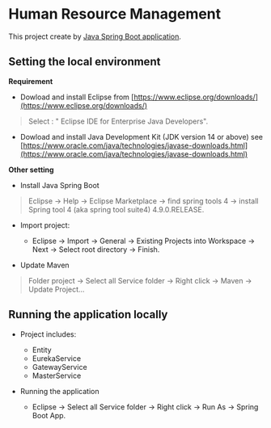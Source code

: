 # Human Resource Management

This project create by [Java Spring Boot application](https://spring.io/projects/spring-boot).

## Setting the local environment
**Requirement**

* Dowload and install Eclipse from [https://www.eclipse.org/downloads/](https://www.eclipse.org/downloads/)

 > Select : " Eclipse IDE for Enterprise Java Developers".
 
* Dowload and install Java Development Kit (JDK version 14 or above) see [https://www.oracle.com/java/technologies/javase-downloads.html](https://www.oracle.com/java/technologies/javase-downloads.html)

**Other setting**

* Install Java Spring Boot 

 > Eclipse -> Help -> Eclipse Marketplace -> find spring tools 4 -> install Spring tool 4 (aka spring tool suite4) 4.9.0.RELEASE.

* Import project:
	- Eclipse -> Import -> General -> Existing Projects into Workspace  -> Next -> Select root directory -> Finish.
	
* Update Maven

 > Folder project -> Select all Service folder -> Right click -> Maven -> Update Project... 

## Running the application locally

* Project includes: 
	- Entity
	- EurekaService
	- GatewayService
	- MasterService

* Running the application 
	- Eclipse -> Select all Service folder -> Right click -> Run As -> Spring Boot App.



